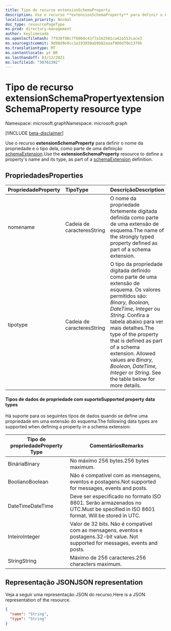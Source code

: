 ```yaml
---
title: Tipo de recurso extensionSchemaProperty
description: Use o recurso **extensionSchemaProperty** para definir o nome da propriedade e o tipo dela, como parte de uma definição schemaExtension.
localization_priority: Normal
doc_type: resourcePageType
ms.prod: directory-management
author: keylimesoda
ms.openlocfilehash: 7f938f98c7f6060c41f7a162501ca42a553cace3
ms.sourcegitcommit: 9d98d9e9cc1e193850ab9b82aaaf906d70e1378b
ms.translationtype: MT
ms.contentlocale: pt-BR
ms.lasthandoff: 03/12/2021
ms.locfileid: "50761392"
---
```

# <a name="extensionschemaproperty-resource-type"></a><span data-ttu-id="695c3-103">Tipo de recurso extensionSchemaProperty</span><span class="sxs-lookup"><span data-stu-id="695c3-103">extensionSchemaProperty resource type</span></span>

<span data-ttu-id="695c3-104">Namespace: microsoft.graph</span><span class="sxs-lookup"><span data-stu-id="695c3-104">Namespace: microsoft.graph</span></span>

[!INCLUDE [beta-disclaimer](../../includes/beta-disclaimer.md)]

<span data-ttu-id="695c3-105">Use o recurso **extensionSchemaProperty** para definir o nome da propriedade e o tipo dela, como parte de uma definição [schemaExtension](schemaextension.md).</span><span class="sxs-lookup"><span data-stu-id="695c3-105">Use the **extensionSchemaProperty** resource to define a property's name and its type, as part of a [schemaExtension](schemaextension.md) definition.</span></span>


## <a name="properties"></a><span data-ttu-id="695c3-106">Propriedades</span><span class="sxs-lookup"><span data-stu-id="695c3-106">Properties</span></span>
| <span data-ttu-id="695c3-107">Propriedade</span><span class="sxs-lookup"><span data-stu-id="695c3-107">Property</span></span>     | <span data-ttu-id="695c3-108">Tipo</span><span class="sxs-lookup"><span data-stu-id="695c3-108">Type</span></span>   |<span data-ttu-id="695c3-109">Descrição</span><span class="sxs-lookup"><span data-stu-id="695c3-109">Description</span></span>|
|:---------------|:--------|:----------|
|<span data-ttu-id="695c3-110">nome</span><span class="sxs-lookup"><span data-stu-id="695c3-110">name</span></span>|<span data-ttu-id="695c3-111">Cadeia de caracteres</span><span class="sxs-lookup"><span data-stu-id="695c3-111">String</span></span>| <span data-ttu-id="695c3-112">O nome da propriedade fortemente digitada definida como parte de uma extensão de esquema.</span><span class="sxs-lookup"><span data-stu-id="695c3-112">The name of the strongly typed property defined as part of a schema extension.</span></span>|
|<span data-ttu-id="695c3-113">tipo</span><span class="sxs-lookup"><span data-stu-id="695c3-113">type</span></span>|<span data-ttu-id="695c3-114">Cadeia de caracteres</span><span class="sxs-lookup"><span data-stu-id="695c3-114">String</span></span>| <span data-ttu-id="695c3-p101">O tipo da propriedade digitada definido como parte de uma extensão de esquema.  Os valores permitidos são: *Binary, Boolean, DateTime, Integer* ou *String*.  Confira a tabela abaixo para ver mais detalhes.</span><span class="sxs-lookup"><span data-stu-id="695c3-p101">The type of the property that is defined as part of a schema extension.  Allowed values are *Binary, Boolean, DateTime, Integer* or *String*.  See the table below for more details.</span></span>|

#### <a name="supported-property-data-types"></a><span data-ttu-id="695c3-118">Tipos de dados de propriedade com suporte</span><span class="sxs-lookup"><span data-stu-id="695c3-118">Supported property data types</span></span> 
<span data-ttu-id="695c3-119">Há suporte para os seguintes tipos de dados quando se define uma propriedade em uma extensão do esquema:</span><span class="sxs-lookup"><span data-stu-id="695c3-119">The following data types are supported when defining a property in a schema extension:</span></span>

| <span data-ttu-id="695c3-120">Tipo de propriedade</span><span class="sxs-lookup"><span data-stu-id="695c3-120">Property Type</span></span> | <span data-ttu-id="695c3-121">Comentários</span><span class="sxs-lookup"><span data-stu-id="695c3-121">Remarks</span></span> |
|-------------|------------|
| <span data-ttu-id="695c3-122">Binária</span><span class="sxs-lookup"><span data-stu-id="695c3-122">Binary</span></span> | <span data-ttu-id="695c3-123">No máximo 256 bytes.</span><span class="sxs-lookup"><span data-stu-id="695c3-123">256 bytes maximum.</span></span> |
| <span data-ttu-id="695c3-124">Booliano</span><span class="sxs-lookup"><span data-stu-id="695c3-124">Boolean</span></span> | <span data-ttu-id="695c3-125">Não é compatível com as mensagens, eventos e postagens.</span><span class="sxs-lookup"><span data-stu-id="695c3-125">Not supported for messages, events and posts.</span></span> |
| <span data-ttu-id="695c3-126">DateTime</span><span class="sxs-lookup"><span data-stu-id="695c3-126">DateTime</span></span> | <span data-ttu-id="695c3-p102">Deve ser especificado no formato ISO 8601. Serão armazenados no UTC.</span><span class="sxs-lookup"><span data-stu-id="695c3-p102">Must be specified in ISO 8601 format. Will be stored in UTC.</span></span> |
| <span data-ttu-id="695c3-129">Inteiro</span><span class="sxs-lookup"><span data-stu-id="695c3-129">Integer</span></span> | <span data-ttu-id="695c3-p103">Valor de 32 bits. Não é compatível com as mensagens, eventos e postagens.</span><span class="sxs-lookup"><span data-stu-id="695c3-p103">32-bit value. Not supported for messages, events and posts.</span></span> |
| <span data-ttu-id="695c3-132">String</span><span class="sxs-lookup"><span data-stu-id="695c3-132">String</span></span> | <span data-ttu-id="695c3-133">Máximo de 256 caracteres.</span><span class="sxs-lookup"><span data-stu-id="695c3-133">256 characters maximum.</span></span> |

## <a name="json-representation"></a><span data-ttu-id="695c3-134">Representação JSON</span><span class="sxs-lookup"><span data-stu-id="695c3-134">JSON representation</span></span>
<span data-ttu-id="695c3-135">Veja a seguir uma representação JSON do recurso.</span><span class="sxs-lookup"><span data-stu-id="695c3-135">Here is a JSON representation of the resource.</span></span>

<!-- {
  "blockType": "resource",
  "optionalProperties": [

  ],
  "@odata.type": "microsoft.graph.extensionSchemaProperty"
}-->

```json
{
  "name": "String",
  "type": "String"
}

```

<!-- uuid: 8fcb5dbc-d5aa-4681-8e31-b001d5168d79
2015-10-25 14:57:30 UTC -->
<!--
{
  "type": "#page.annotation",
  "description": "extensionSchemaProperty resource",
  "keywords": "",
  "section": "documentation",
  "tocPath": "",
  "suppressions": []
}
-->



